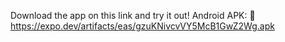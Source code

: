 Download the app on this link and try it out! 
Android APK: 🤖
https://expo.dev/artifacts/eas/gzuKNivcvVY5McB1GwZ2Wg.apk
